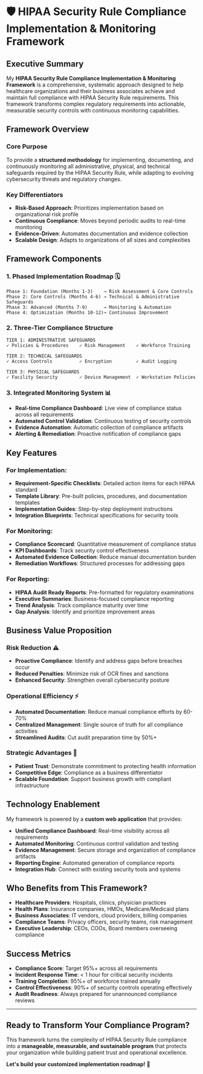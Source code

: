 # 🛡️ **HIPAA Security Rule Compliance Implementation & Monitoring Framework**

## **Executive Summary**

My **HIPAA Security Rule Compliance Implementation & Monitoring Framework** is a comprehensive, systematic approach designed to help healthcare organizations and their business associates achieve and maintain full compliance with HIPAA Security Rule requirements. This framework transforms complex regulatory requirements into actionable, measurable security controls with continuous monitoring capabilities.

## **Framework Overview**

### **Core Purpose**
To provide a **structured methodology** for implementing, documenting, and continuously monitoring all administrative, physical, and technical safeguards required by the HIPAA Security Rule, while adapting to evolving cybersecurity threats and regulatory changes.

### **Key Differentiators**
- **Risk-Based Approach**: Prioritizes implementation based on organizational risk profile
- **Continuous Compliance**: Moves beyond periodic audits to real-time monitoring
- **Evidence-Driven**: Automates documentation and evidence collection
- **Scalable Design**: Adapts to organizations of all sizes and complexities

## **Framework Components**

### **1. Phased Implementation Roadmap** 🗓️
```
Phase 1: Foundation (Months 1-3)    → Risk Assessment & Core Controls
Phase 2: Core Controls (Months 4-6) → Technical & Administrative Safeguards  
Phase 3: Advanced (Months 7-9)      → Monitoring & Automation
Phase 4: Optimization (Months 10-12)→ Continuous Improvement
```

### **2. Three-Tier Compliance Structure**
```
TIER 1: ADMINISTRATIVE SAFEGUARDS
✓ Policies & Procedures    ✓ Risk Management    ✓ Workforce Training

TIER 2: TECHNICAL SAFEGUARDS  
✓ Access Controls          ✓ Encryption         ✓ Audit Logging

TIER 3: PHYSICAL SAFEGUARDS
✓ Facility Security        ✓ Device Management  ✓ Workstation Policies
```

### **3. Integrated Monitoring System** 📊
- **Real-time Compliance Dashboard**: Live view of compliance status across all requirements
- **Automated Control Validation**: Continuous testing of security controls
- **Evidence Automation**: Automatic collection of compliance artifacts
- **Alerting & Remediation**: Proactive notification of compliance gaps

## **Key Features**

### **For Implementation:**
- **Requirement-Specific Checklists**: Detailed action items for each HIPAA standard
- **Template Library**: Pre-built policies, procedures, and documentation templates
- **Implementation Guides**: Step-by-step deployment instructions
- **Integration Blueprints**: Technical specifications for security tools

### **For Monitoring:**
- **Compliance Scorecard**: Quantitative measurement of compliance status
- **KPI Dashboards**: Track security control effectiveness
- **Automated Evidence Collection**: Reduce manual documentation burden
- **Remediation Workflows**: Structured processes for addressing gaps

### **For Reporting:**
- **HIPAA Audit Ready Reports**: Pre-formatted for regulatory examinations
- **Executive Summaries**: Business-focused compliance reporting
- **Trend Analysis**: Track compliance maturity over time
- **Gap Analysis**: Identify and prioritize improvement areas

## **Business Value Proposition**

### **Risk Reduction** ⚠️
- **Proactive Compliance**: Identify and address gaps before breaches occur
- **Reduced Penalties**: Minimize risk of OCR fines and sanctions
- **Enhanced Security**: Strengthen overall cybersecurity posture

### **Operational Efficiency** ⚡
- **Automated Documentation**: Reduce manual compliance efforts by 60-70%
- **Centralized Management**: Single source of truth for all compliance activities
- **Streamlined Audits**: Cut audit preparation time by 50%+

### **Strategic Advantages** 🎯
- **Patient Trust**: Demonstrate commitment to protecting health information
- **Competitive Edge**: Compliance as a business differentiator
- **Scalable Foundation**: Support business growth with compliant infrastructure

## **Technology Enablement**

My framework is powered by a **custom web application** that provides:

- **Unified Compliance Dashboard**: Real-time visibility across all requirements
- **Automated Monitoring**: Continuous control validation and testing
- **Evidence Management**: Secure storage and organization of compliance artifacts
- **Reporting Engine**: Automated generation of compliance reports
- **Integration Hub**: Connect with existing security tools and systems

## **Who Benefits from This Framework?**

- **Healthcare Providers**: Hospitals, clinics, physician practices
- **Health Plans**: Insurance companies, HMOs, Medicare/Medicaid plans
- **Business Associates**: IT vendors, cloud providers, billing companies
- **Compliance Teams**: Privacy officers, security teams, risk management
- **Executive Leadership**: CEOs, COOs, Board members overseeing compliance

## **Success Metrics**

- **Compliance Score**: Target 95%+ across all requirements
- **Incident Response Time**: < 1 hour for critical security incidents
- **Training Completion**: 95%+ of workforce trained annually
- **Control Effectiveness**: 90%+ of security controls operating effectively
- **Audit Readiness**: Always prepared for unannounced compliance reviews

---

## **Ready to Transform Your Compliance Program?**

This framework turns the complexity of HIPAA Security Rule compliance into a **manageable, measurable, and sustainable program** that protects your organization while building patient trust and operational excellence.

**Let's build your customized implementation roadmap!** 🚀

